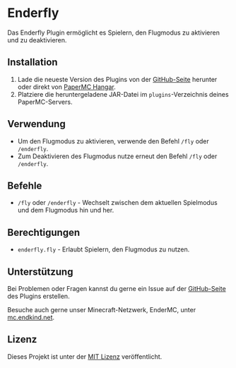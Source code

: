# Enderfly

Das Enderfly Plugin ermöglicht es Spielern, den Flugmodus zu aktivieren und zu deaktivieren.

## Installation

1. Lade die neueste Version des Plugins von der [GitHub-Seite](https://github.com/Endkind/Enderfly/releases) herunter oder direkt von [PaperMC Hangar](https://hangar.papermc.io/Endkind_Ender/Enderfly).
2. Platziere die heruntergeladene JAR-Datei im `plugins`-Verzeichnis deines PaperMC-Servers.

## Verwendung

- Um den Flugmodus zu aktivieren, verwende den Befehl `/fly` oder `/enderfly`.
- Zum Deaktivieren des Flugmodus nutze erneut den Befehl `/fly` oder `/enderfly`.

## Befehle

- `/fly` oder `/enderfly` - Wechselt zwischen dem aktuellen Spielmodus und dem Flugmodus hin und her.

## Berechtigungen

- `enderfly.fly` - Erlaubt Spielern, den Flugmodus zu nutzen.

## Unterstützung

Bei Problemen oder Fragen kannst du gerne ein Issue auf der [GitHub-Seite](https://github.com/Endkind/Enderfly/issues) des Plugins erstellen.

Besuche auch gerne unser Minecraft-Netzwerk, EnderMC, unter [mc.endkind.net](https://mc.endkind.net).

## Lizenz

Dieses Projekt ist unter der [MIT Lizenz](https://github.com/Endkind/Enderfly/blob/master/LICENSE) veröffentlicht.
